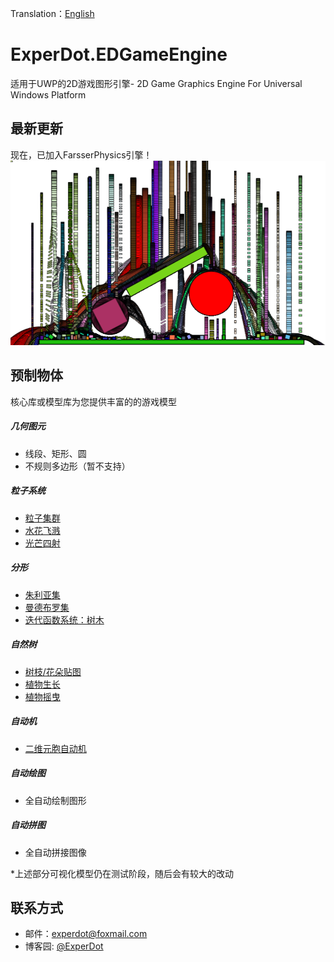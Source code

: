 Translation：[English](./README-EN.md)

# ExperDot.EDGameEngine
适用于UWP的2D游戏图形引擎- 2D Game Graphics Engine For Universal Windows Platform

## 最新更新
现在，已加入FarsserPhysics引擎！
![Physics](Documentation/Image/Physics/Sample_Physic.png)

## 预制物体
核心库或模型库为您提供丰富的的游戏模型

##### 几何图元
- 线段、矩形、圆
- 不规则多边形（暂不支持）

##### 粒子系统
- [粒子集群](Documentation\Image\PartialSystem\Sample_PartialSystem_01.png)
- [水花飞溅](Documentation\Image\PartialSystem\Sample_PartialSystem_02.png)
- [光芒四射](Documentation\Image\PartialSystem\Sample_PartialSystem_03.png)

##### 分形
- [朱利亚集](Documentation\Image\Fractal\Sample_Fractal_03.png)
- [曼德布罗集](Documentation\Image\Fractal\Sample_Fractal_01.png)
- [迭代函数系统：树木](Documentation\Image\Fractal\Sample_Fractal_02.png)

##### 自然树
- [树枝/花朵贴图](Documentation/Image/NatureTree/Sample_NatureTree.png)
- [植物生长](Documentation/Image/NatureTree/Dynamic/Dynamic_NatureTree_02.png)
- [植物摇曳](Documentation/Image/NatureTree/Dynamic/Dynamic_NatureTree_01.png)

##### 自动机
- [二维元胞自动机](Documentation/Image/Automata/Sample_CelluarAutomata.png)

##### 自动绘图
- 全自动绘制图形

##### 自动拼图
- 全自动拼接图像

*上述部分可视化模型仍在测试阶段，随后会有较大的改动

## 联系方式
* 邮件：experdot@foxmail.com
* 博客园: [@ExperDot](http://www.cnblogs.com/experdot/)
